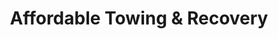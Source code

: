 ---
title: "Affordable Towing & Recovery"
url: /chesapeake/affordable-towing-und-recovery/
shop: Autowerkstatt
---